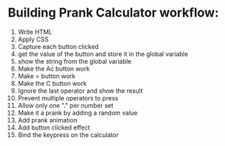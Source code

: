 # Building Prank Calculator workflow:

1. Write HTML
2. Apply CSS
3. Capture each button clicked
4. get the value of the button and store it in
   the global variable
5. show the string from the global variable
6. Make the Ac button work
7. Make = button work
8. Make the C button work
9. Ignore the last operator and show the result
10. Prevent multiple operators to press
11. Allow only one "." per number set
12. Make it a prank by adding a random value
13. Add prank animation
14. Add button clicked effect
15. Bind the keypress on the calculator
